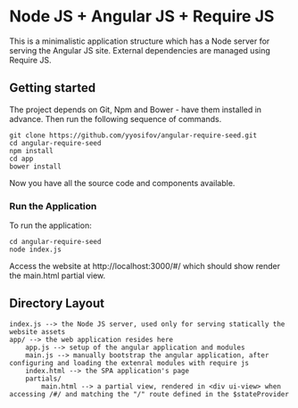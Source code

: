 # Node JS + Angular JS + Require JS

This is a minimalistic application structure which has a Node server for serving the Angular JS site. External dependencies are managed using Require JS.

## Getting started

The project depends on Git, Npm and Bower - have them installed in advance. Then run the following sequence of commands.

    git clone https://github.com/yyosifov/angular-require-seed.git
	cd angular-require-seed
	npm install
	cd app
	bower install 

 Now you have all the source code and components available.

### Run the Application

To run the application:

	cd angular-require-seed
	node index.js

Access the website at http://localhost:3000/#/ which should show render the main.html partial view.

## Directory Layout

    index.js --> the Node JS server, used only for serving statically the website assets
    app/ --> the web application resides here
    	app.js --> setup of the angular application and modules
    	main.js --> manually bootstrap the angular application, after configuring and loading the extenral modules with require js
    	index.html --> the SPA application's page
    	partials/
    		main.html --> a partial view, rendered in <div ui-view> when accessing /#/ and matching the "/" route defined in the $stateProvider